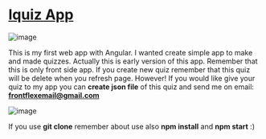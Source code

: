 # [Iquiz App](https://iquizfrontflex.netlify.app)

![image](https://user-images.githubusercontent.com/77500425/156828373-afa98cbf-13c1-462e-8f28-ee3617ae6503.png)


This is my first web app with Angular. I wanted create simple app to make and made quizzes.
Actually this is early version of this app. Remember that this is only front side app. 
If you create new quiz remember that this quiz will be delete when you refresh page.
However! If you would like give your quiz to my app you  can **create json file** of this quiz
and send me on email: **frontflexemail@gmail.com**

![image](https://user-images.githubusercontent.com/77500425/156828938-960385b2-7713-437a-a5d0-b1712aab5f6c.png)

If you use **git clone** remember about use also **npm install** and **npm start** :)
 




